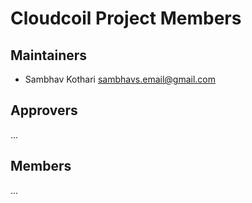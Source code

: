 # Cloudcoil Project Members

## Maintainers

- Sambhav Kothari <sambhavs.email@gmail.com>

## Approvers

...

## Members

...
